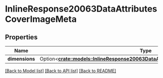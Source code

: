 # InlineResponse20063DataAttributesCoverImageMeta

## Properties

Name | Type | Description | Notes
------------ | ------------- | ------------- | -------------
**dimensions** | Option<[**crate::models::InlineResponse20063DataAttributesCoverImageMetaDimensions**](inline_response_200_63_data_attributes_coverImage_meta_dimensions.md)> |  | [optional]

[[Back to Model list]](../README.md#documentation-for-models) [[Back to API list]](../README.md#documentation-for-api-endpoints) [[Back to README]](../README.md)


